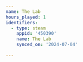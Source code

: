 ```yaml
---
name: The Lab
hours_played: 1
identifiers:
  - type: steam
    appid: '450390'
    name: The Lab
    synced_on: '2024-07-04'

---
```

